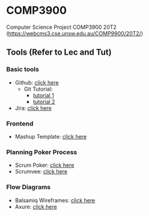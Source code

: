 # COMP3900
Computer Science Project COMP3900 20T2 (https://webcms3.cse.unsw.edu.au/COMP9900/20T2/)

## Tools (Refer to Lec and Tut)

### Basic tools
- Github: [click here](https://github.com/)
    - Git Tutorial: 
        - [tutorial 1](http://shafiul.github.io/gitbook/index.html) 
        - [tutorial 2](https://www.atlassian.com/git/tutorials)
- Jira: [click here](https://www.atlassian.com/software/jira)

### Frontend
- Mashup Template: [click here](http://www.mashup-template.com/templates.html)

### Planning Poker Process

- Scrum Poker: [click here](https://scrumpoker.online/) 
- Scrumvee: [click here](https://scrumvee.com/)

### Flow Diagrams

- Balsamiq Wireframes: [click here](https://balsamiq.com/wireframes/?gclid=CjwKCAjw5vz2BRAtEiwAbcVILzit3VCw-hWC4mQixJ2o3gfDGYtmdJ68M-Zgr_8DPXvw_r9WasVCjxoCw_sQAvD_BwE)
- Axure: [click here](https://www.axure.com/a/wireframe-and-prototype-tool?utm_source=google&utm_medium=cpc&utm_term=axure&utm_campaign=brand&utm_content=axure&utm_source=adwords&utm_campaign=%5BSG%5D+Brand&utm_medium=ppc&utm_term=axure&hsa_mt=e&hsa_cam=6736133704&hsa_grp=79111282723&hsa_net=adwords&hsa_ver=3&hsa_tgt=kwd-301819739508&hsa_src=g&hsa_ad=388419734336&hsa_acc=2641622590&hsa_kw=axure&gclid=CjwKCAjw5vz2BRAtEiwAbcVIL7BICXtZ9Coj6Rp5Hu0e7xLyoZwoSL3ZJWyIP4_oAVSzK-43G7lYQBoCw-cQAvD_BwE)

